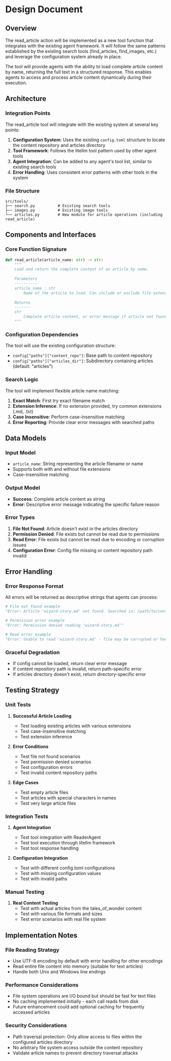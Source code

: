 # Design Document

## Overview

The read_article action will be implemented as a new tool function that integrates with the existing agent framework. It will follow the same patterns established by the existing search tools (find_articles, find_images, etc.) and leverage the configuration system already in place.

The tool will provide agents with the ability to load complete article content by name, returning the full text in a structured response. This enables agents to access and process article content dynamically during their execution.

## Architecture

### Integration Points

The read_article tool will integrate with the existing system at several key points:

1. **Configuration System**: Uses the existing `config.toml` structure to locate the content repository and articles directory
2. **Tool Framework**: Follows the litellm tool pattern used by other agent tools
3. **Agent Integration**: Can be added to any agent's tool list, similar to existing search tools
4. **Error Handling**: Uses consistent error patterns with other tools in the system

### File Structure

```
src/tools/
├── search.py          # Existing search tools
├── images.py          # Existing image tools  
└── articles.py        # New module for article operations (including read_article)
```

## Components and Interfaces

### Core Function Signature

```python
def read_article(article_name: str) -> str:
    """
    Load and return the complete content of an article by name.
    
    Parameters
    ----------
    article_name : str
        Name of the article to load. Can include or exclude file extension.
        
    Returns
    -------
    str
        Complete article content, or error message if article not found
    """
```

### Configuration Dependencies

The tool will use the existing configuration structure:

- `config["paths"]["content_repo"]`: Base path to content repository
- `config["paths"]["articles_dir"]`: Subdirectory containing articles (default: "articles")

### Search Logic

The tool will implement flexible article name matching:

1. **Exact Match**: First try exact filename match
2. **Extension Inference**: If no extension provided, try common extensions (.md, .txt)
3. **Case Insensitive**: Perform case-insensitive matching
4. **Error Reporting**: Provide clear error messages with searched paths

## Data Models

### Input Model
- `article_name`: String representing the article filename or name
- Supports both with and without file extensions
- Case-insensitive matching

### Output Model
- **Success**: Complete article content as string
- **Error**: Descriptive error message indicating the specific failure reason

### Error Types
1. **File Not Found**: Article doesn't exist in the articles directory
2. **Permission Denied**: File exists but cannot be read due to permissions
3. **Read Error**: File exists but cannot be read due to encoding or corruption issues
4. **Configuration Error**: Config file missing or content repository path invalid

## Error Handling

### Error Response Format

All errors will be returned as descriptive strings that agents can process:

```python
# File not found example
"Error: Article 'wizard-story.md' not found. Searched in: /path/to/content/articles/"

# Permission error example  
"Error: Permission denied reading 'wizard-story.md'"

# Read error example
"Error: Unable to read 'wizard-story.md' - file may be corrupted or have encoding issues"
```

### Graceful Degradation

- If config cannot be loaded, return clear error message
- If content repository path is invalid, return path-specific error
- If articles directory doesn't exist, return directory-specific error

## Testing Strategy

### Unit Tests

1. **Successful Article Loading**
   - Test loading existing articles with various extensions
   - Test case-insensitive matching
   - Test extension inference

2. **Error Conditions**
   - Test file not found scenarios
   - Test permission denied scenarios
   - Test configuration errors
   - Test invalid content repository paths

3. **Edge Cases**
   - Test empty article files
   - Test articles with special characters in names
   - Test very large article files

### Integration Tests

1. **Agent Integration**
   - Test tool integration with ReaderAgent
   - Test tool execution through litellm framework
   - Test tool response handling

2. **Configuration Integration**
   - Test with different config.toml configurations
   - Test with missing configuration values
   - Test with invalid paths

### Manual Testing

1. **Real Content Testing**
   - Test with actual articles from the tales_of_wonder content
   - Test with various file formats and sizes
   - Test error scenarios with real file system

## Implementation Notes

### File Reading Strategy

- Use UTF-8 encoding by default with error handling for other encodings
- Read entire file content into memory (suitable for text articles)
- Handle both Unix and Windows line endings

### Performance Considerations

- File system operations are I/O bound but should be fast for text files
- No caching implemented initially - each call reads from disk
- Future enhancement could add optional caching for frequently accessed articles

### Security Considerations

- Path traversal protection: Only allow access to files within the configured articles directory
- No arbitrary file system access outside the content repository
- Validate article names to prevent directory traversal attacks